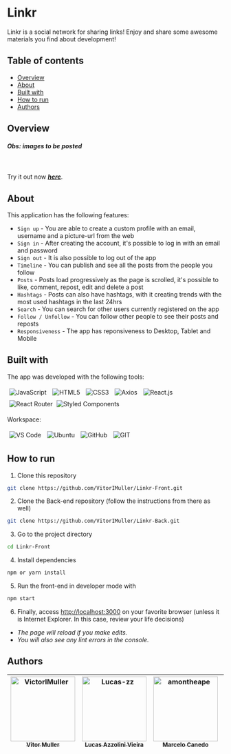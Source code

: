 # Linkr

Linkr is a social network for sharing links! Enjoy and share some awesome materials you find about development!

## Table of contents

- [Overview](#overview)
- [About](#about)
- [Built with](#built-with)
- [How to run](#how-to-run)
- [Authors](#authors)

## Overview

##### Obs: images to be posted

<br />

Try it out now <a href="https://linkr-front-five.vercel.app/" target="_blank" title="Linkr"><strong>*here*</strong></a>.


## About

This application has the following features:
  - ```Sign up``` - You are able to create a custom profile with an email, username and a picture-url from the web
  - ```Sign in``` - After creating the account, it's possible to log in with an email and password
  - ```Sign out``` - It is also possible to log out of the app
  - ```Timeline``` - You can publish and see all the posts from the people you follow
  - ```Posts``` - Posts load progressively as the page is scrolled, it's possible to like, comment, repost, edit and delete a post
  - ```Hashtags``` - Posts can also have hashtags, with it creating trends with the most used hashtags in the last 24hrs
  - ```Search``` - You can search for other users currently registered on the app
  - ```Follow / Unfollow``` - You can follow other people to see their posts and reposts
  - ```Responsiveness``` - The app has reponsiveness to Desktop, Tablet and Mobile

## Built with

The app was developed with the following tools:
 <p>
   <img style='margin: 5px' src='https://img.shields.io/badge/JavaScript-323330?style=for-the-badge&logo=javascript&logoColor=F7DF1E' title="JavaScript">
   <img style='margin: 5px' src='https://img.shields.io/badge/HTML5-E34F26?style=for-the-badge&logo=html5&logoColor=white' title="HTML5">
   <img style='margin: 5px' src='https://img.shields.io/badge/CSS3-1572B6?style=for-the-badge&logo=css3&logoColor=white' title="CSS3">
   <img style='margin: 5px;' src='https://img.shields.io/badge/axios%20-%2320232a.svg?&style=for-the-badge&color=informational' title="Axios">
   <img style='margin: 5px;' src="https://img.shields.io/badge/react-app%20-%2320232a.svg?&style=for-the-badge&color=60ddf9&logo=react&logoColor=%2361DAFB" title="React.js">
   <img style='margin: 5px;' src="https://img.shields.io/badge/react_router%20-%2320232a.svg?&style=for-the-badge&logo=react&logoColor=%2361DAFB" title="React Router">
   <img src="https://img.shields.io/badge/styled--components-DB7093?style=for-the-badge&logo=styled-components&logoColor=white" title="Styled Components">  
</p>
  
  
Workspace:
<p>
  <img style='margin: 5px;' src="https://img.shields.io/badge/Visual_Studio_Code-0078D4?style=for-the-badge&logo=visual%20studio%20code&logoColor=white" title="VS Code">
  <img style='margin: 5px;' src="https://img.shields.io/badge/Ubuntu-E95420?style=for-the-badge&logo=ubuntu&logoColor=white" title="Ubuntu">
  <img style='margin: 5px;' src="https://img.shields.io/badge/GitHub-100000?style=for-the-badge&logo=github&logoColor=white" title="GitHub">
  <img style='margin: 5px;' src="https://img.shields.io/badge/GIT-E44C30?style=for-the-badge&logo=git&logoColor=white" title="GIT">
</p>

## How to run

1. Clone this repository
  ```bash
  git clone https://github.com/VitorIMuller/Linkr-Front.git
  ```
2. Clone the Back-end repository (follow the instructions from there as well)
  ```bash
  git clone https://github.com/VitorIMuller/Linkr-Back.git
  ```
3. Go to the project directory
  ```bash
  cd Linkr-Front
  ```
4. Install dependencies
  ```bash
  npm or yarn install
  ```
5. Run the front-end in developer mode with
  ```bash
  npm start
  ```
6. Finally, access [http://localhost:3000](http://localhost:3000) on your favorite browser (unless it is Internet Explorer. In this case, review your life decisions) 

  
  - *The page will reload if you make edits.*
  - *You will also see any lint errors in the console.*

## Authors

| [<img src="https://avatars.githubusercontent.com/VitorIMuller" width=150 title="VictorIMuller"><br><sub>Vitor Muller</sub>](https://github.com/VitorIMuller) |  [<img src="https://avatars.githubusercontent.com/Lucas-zz" width=150 title="Lucas-zz"><br><sub>Lucas Azzolini Vieira</sub>](https://github.com/Lucas-zz) |  [<img src="https://avatars.githubusercontent.com/amontheape" width=150 title="amontheape"><br><sub>Marcelo Canedo</sub></sub>](https://github.com/amontheape) |  [<img src="https://avatars.githubusercontent.com/damondias" width=150 title="damondias"><br><sub>Damon Dias</sub>](https://github.com/damondias) |  [<img src="https://avatars.githubusercontent.com/Dridr1" width=150 title="Dridr1"><br><sub>Adriano Fonseca</sub>](https://github.com/Dridr1) 
| :---: | :---: | :---: | :---: | :---: |
